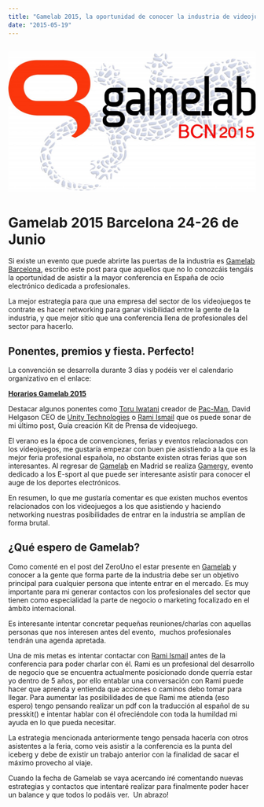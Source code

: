 ```yaml
---
title: "Gamelab 2015, la oportunidad de conocer la industria de videojuegos."
date: "2015-05-19"
---
```


## [![Gamelab 2015](images/Logo2015FondoBlancoSalamandra-1024x582.jpg "Gamelab 2015")](http://danielgguillen.com/wp-content/uploads/2015/05/Logo2015FondoBlancoSalamandra.jpg)

# Gamelab 2015 Barcelona 24-26 de Junio

Si existe un evento que puede abrirte las puertas de la industria es [Gamelab Barcelona](http://gamelab.es/), escribo este post para que aquellos que no lo conozcáis tengáis la oportunidad de asistir a la mayor conferencia en España de ocio electrónico dedicada a profesionales.

La mejor estrategia para que una empresa del sector de los videojuegos te contrate es hacer networking para ganar visibilidad entre la gente de la industria, y que mejor sitio que una conferencia llena de profesionales del sector para hacerlo.

## Ponentes, premios y fiesta. Perfecto!

La convención se desarrolla durante 3 días y podéis ver el calendario organizativo en el enlace:

**[Horarios Gamelab 2015](http://gamelab.es/2015/program/schedule/)**

Destacar algunos ponentes como [Toru Iwatani](http://es.wikipedia.org/wiki/T%C5%8Dru_Iwatani) creador de [Pac-Man](http://es.wikipedia.org/wiki/Pac-Man), David Helgason CEO de [Unity Technologies](http://en.wikipedia.org/wiki/Unity_Technologies) o [Rami Ismail](http://ramiismail.com/) que os puede sonar de mi último post, Guía creación Kit de Prensa de videojuego.

El verano es la época de convenciones, ferias y eventos relacionados con los videojuegos, me gustaría empezar con buen pie asistiendo a la que es la mejor feria profesional española, no obstante existen otras ferias que son interesantes. Al regresar de [Gamelab](http://gamelab.es/) en Madrid se realiza [Gamergy](http://www.gamergy.es), evento dedicado a los E-sport al que puede ser interesante asistir para conocer el auge de los deportes electrónicos.

En resumen, lo que me gustaría comentar es que existen muchos eventos relacionados con los videojuegos a los que asistiendo y haciendo networking nuestras posibilidades de entrar en la industria se amplían de forma brutal.

## ¿Qué espero de Gamelab?

Como comenté en el post del ZeroUno el estar presente en [Gamelab](http://gamelab.es/) y conocer a la gente que forma parte de la industria debe ser un objetivo principal para cualquier persona que intente entrar en el mercado. Es muy importante para mi generar contactos con los profesionales del sector que tienen como especialidad la parte de negocio o marketing focalizado en el ámbito internacional.

Es interesante intentar concretar pequeñas reuniones/charlas con aquellas personas que nos interesen antes del evento,  muchos profesionales tendrán una agenda apretada.

Una de mis metas es intentar contactar con [Rami Ismail](http://ramiismail.com/) antes de la conferencia para poder charlar con él. Rami es un profesional del desarrollo de negocio que se encuentra actualmente posicionado donde querría estar yo dentro de 5 años, por ello entablar una conversación con Rami puede hacer que aprenda y entienda que acciones o caminos debo tomar para llegar. Para aumentar las posibilidades de que Rami me atienda (eso espero) tengo pensando realizar un pdf con la traducción al español de su presskit() e intentar hablar con él ofreciéndole con toda la humildad mi ayuda en lo que pueda necesitar.

La estrategia mencionada anteriormente tengo pensada hacerla con otros asistentes a la feria, como veis asistir a la conferencia es la punta del iceberg y debe de existir un trabajo anterior con la finalidad de sacar el máximo provecho al viaje.

Cuando la fecha de Gamelab se vaya acercando iré comentando nuevas estrategias y contactos que intentaré realizar para finalmente poder hacer un balance y que todos lo podáis ver.  Un abrazo!
